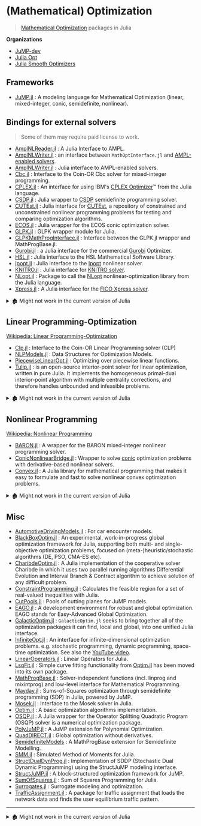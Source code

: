 # (Mathematical) Optimization

> [Mathematical Optimization](https://en.wikipedia.org/wiki/Category:Mathematical_optimization) packages in Julia

**Organizations**

- [JuMP-dev](https://github.com/jump-dev)
- [Julia Opt](https://github.com/JuliaOpt)
- [Julia Smooth Optimizers](https://github.com/JuliaSmoothOptimizers)

## Frameworks

- [JuMP.jl](https://github.com/jump-dev/JuMP.jl) : A modeling language for Mathematical Optimization (linear, mixed-integer, conic, semidefinite, nonlinear).

## Bindings for external solvers

> Some of them may require paid license to work.

- [AmplNLReader.jl](https://github.com/JuliaSmoothOptimizers/AmplNLReader.jl) : A Julia Interface to AMPL.
- [AmplNLWriter.jl](https://github.com/jump-dev/AmplNLWriter.jl) : an interface between `MathOptInterface.jl` and [AMPL-enabled solvers](http://ampl.com/products/solvers/all-solvers-for-ampl/).
- [AmplNLWriter.jl](https://github.com/jump-dev/AmplNLWriter.jl) : Julia interface to AMPL-enabled solvers.
- [Cbc.jl](https://github.com/jump-dev/Cbc.jl) : Interface to the Coin-OR Cbc solver for mixed-integer programming.
- [CPLEX.jl](https://github.com/jump-dev/CPLEX.jl) : An interface for using IBM's [CPLEX Optimizer](https://www.ibm.com/products/ilog-cplex-optimization-studio)™ from the Julia language.
- [CSDP.jl](https://github.com/jump-dev/CSDP.jl) : Julia wrapper to [CSDP](https://projects.coin-or.org/Csdp/) semidefinite programming solver.
- [CUTEst.jl](https://github.com/JuliaSmoothOptimizers/CUTEst.jl) : Julia interface for [CUTEst](https://github.com/ralna/CUTEst/wiki), a repository of constrained and unconstrained nonlinear programming problems for testing and comparing optimization algorithms.
- [ECOS.jl](https://github.com/jump-dev/ECOS.jl) : Julia wrapper for the ECOS conic optimization solver.
- [GLPK.jl](https://github.com/jump-dev/GLPK.jl) : GLPK wrapper module for Julia.
- [GLPKMathProgInterface.jl](https://github.com/JuliaOpt/GLPKMathProgInterface.jl) : Interface between the GLPK.jl wrapper and MathProgBase.jl.
- [Gurobi.jl](https://github.com/jump-dev/Gurobi.jl) : a Julia interface for the commercial [Gurobi](http://www.gurobi.com/) Optimizer.
- [HSL.jl](https://github.com/JuliaSmoothOptimizers/HSL.jl) : Julia interface to the HSL Mathematical Software Library.
- [Ipopt.jl](https://github.com/jump-dev/Ipopt.jl) : Julia interface to the [Ipopt](https://coin-or.github.io/Ipopt/) nonlinear solver.
- [KNITRO.jl](https://github.com/jump-dev/KNITRO.jl) : Julia interface for [KNITRO solver](https://www.artelys.com/knitro).
- [NLopt.jl](https://github.com/JuliaOpt/NLopt.jl) : Package to call the [NLopt](http://ab-initio.mit.edu/nlopt) nonlinear-optimization library from the Julia language.
- [Xpress.jl](https://github.com/jump-dev/Xpress.jl) : A Julia interface for the [FICO Xpress solver](https://github.com/jump-dev/Xpress.jl/blob/master/www.fico.com/products/fico-xpress-solver).

<details>

<summary>🏚️ Might not work in the current version of Julia</summary>

- 🏚️ [SCIP.jl](https://github.com/mlubin/SCIP.jl) by @mlubin : An optimization software for mixed-integer programs.
- 🏚️ [SCIP.jl](https://github.com/ryanjoneil/SCIP.jl) by @ryanjoneil : A Julia interface to the SCIP solver.
- 🏚️ [SCS.jl](https://github.com/JuliaOpt/SCS.jl) : Julia Wrapper for [SCS](https://github.com/cvxgrp/scs).


</details>

## Linear Programming-Optimization

[Wikipedia: Linear Programming-Optimization](https://en.wikipedia.org/wiki/Linear_programming)

- [Clp.jl](https://github.com/jump-dev/Clp.jl) : Interface to the Coin-OR Linear Programming solver (CLP)
- [NLPModels.jl](https://github.com/JuliaSmoothOptimizers/NLPModels.jl) : Data Structures for Optimization Models.
- [PiecewiseLinearOpt.jl](https://github.com/joehuchette/PiecewiseLinearOpt.jl) : Optimizing over piecewise linear functions.
- [Tulip.jl](https://github.com/ds4dm/Tulip.jl) : is an open-source interior-point solver for linear optimization, written in pure Julia. It implements the homogeneous primal-dual interior-point algorithm with multiple centrality corrections, and therefore handles unbounded and infeasible problems.

<details>

<summary>🏚️ Might not work in the current version of Julia</summary>

- 🏚️ [jlSimplex](https://github.com/mlubin/jlSimplex) : Proof-of-concept implementation of the (dual) simplex algorithm for linear programming in Julia.
- 🏚️ [NLTester](https://github.com/IainNZ/NLTester) : Code for benchmarks comparing AMPL, Julia, and YALMIP (MATLAB) for nonlinear modeling.

</details>

## Nonlinear Programming

[Wikipedia: Nonlinear Programming](https://en.wikipedia.org/wiki/Nonlinear_programming)

- [BARON.jl](https://github.com/joehuchette/BARON.jl) : A wrapper for the BARON mixed-integer nonlinear programming solver.
- [ConicNonlinearBridge.jl](https://github.com/mlubin/ConicNonlinearBridge.jl) : Wrapper to solve [conic](http://mathprogbasejl.readthedocs.org/en/latest/conic.html) optimization problems with derivative-based nonlinear solvers.
- [Convex.jl](https://github.com/jump-dev/Convex.jl) : A Julia library for mathematical programming that makes it easy to formulate and fast to solve nonlinear convex optimization problems.

<details>

<summary>🏚️ Might not work in the current version of Julia</summary>

- 🏚️ [DReal.jl](https://github.com/zenna/DReal.jl) : A Julia wrapper for Nonlinear SMT solving using  the dReal SMT solver.
- 🏚️ [OptimizationServices.jl](https://github.com/tkelman/OptimizationServices.jl) : Julia interface to [COIN-OR Optimization Services](https://projects.coin-or.org/OS).
- 🏚️ [Quadprog.jl](https://github.com/harmeling/Quadprog.jl) : A wrapper around Ipopt.jl to solve quadratic programming problems.

</details>

## Misc

- [AutomotiveDrivingModels.jl](https://github.com/tawheeler/AutomotiveDrivingModels.jl) : For car encounter models.
- [BlackBoxOptim.jl](https://github.com/robertfeldt/BlackBoxOptim.jl) : An experimental, work-in-progress global optimization framework for Julia, supporting both multi- and single-objective optimization problems, focused on (meta-)heuristic/stochastic algorithms (DE, PSO, CMA-ES etc).
- [CharibdeOptim.jl](https://github.com/JuliaIntervals/CharibdeOptim.jl) : A Julia implementation of the cooperative solver Charibde in which it uses two parallel running algorithms Differential Evolution and Interval Branch & Contract algorithm to achieve solution of any difficult problem.
- [ConstraintProgramming.jl](https://github.com/JuliaIntervals/IntervalConstraintProgramming.jl) :  Calculates the feasible region for a set of real-valued inequalities with Julia.
- [CutPools.jl](https://github.com/joehuchette/CutPools.jl) : Pools of cutting planes for JuMP models.
- [EAGO.jl](https://github.com/PSORLab/EAGO.jl) : A development environment for robust and global optimization. EAGO stands for Easy-Advanced Global Optimization.
- [GalacticOptim.jl](https://github.com/SciML/GalacticOptim.jl) : `GalacticOptim.jl` seeks to bring together all of the optimization packages it can find, local and global, into one unified Julia interface.
- [InfiniteOpt.jl](https://github.com/pulsipher/InfiniteOpt.jl) : An interface for infinite-dimensional optimization problems. e.g. stochastic programming, dynamic programming, space-time optimization. See also the [YouTube video](https://www.youtube.com/watch?v=q5ETFLZbxiU).
- [LinearOperators.jl](https://github.com/JuliaSmoothOptimizers/LinearOperators.jl) : Linear Operators for Julia.
- [LsqFit.jl](https://github.com/JuliaNLSolvers/LsqFit.jl) : Simple curve fitting functionality from [Optim.jl][] has been moved into its own package.
- [MathProgBase.jl](https://github.com/JuliaOpt/MathProgBase.jl) : Solver-independent functions (incl. linprog and mixintprog) and low-level interface for Mathematical Programming.
- [Mayday.jl](https://github.com/rdeits/Mayday.jl) : Sums-of-Squares optimization through semidefinite programming (SDP) in Julia, powered by JuMP.
- [Mosek.jl](https://github.com/MOSEK/Mosek.jl) : Interface to the Mosek solver in Julia.
- [Optim.jl][] : A basic optimization algorithms implementation.
- [OSQP.jl](https://github.com/oxfordcontrol/OSQP.jl) : A Julia wrapper for the Operator Splitting Quadratic Program (OSQP) solver is a numerical optimization package.
- [PolyJuMP.jl](https://github.com/JuliaOpt/PolyJuMP.jl) : A JuMP extension for Polynomial Optimization.
- [QuadDIRECT.jl](https://github.com/timholy/QuadDIRECT.jl) : Global optimization without derivatives.
- [SemidefiniteModels](https://github.com/JuliaOpt/SemidefiniteModels.jl) : A MathProgBase extension for Semidefinite Modelling.
- [SMM.jl](https://github.com/floswald/SMM.jl) : Simulated Method of Moments for Julia.
- [StructDualDynProg.jl](https://github.com/JuliaStochOpt/StructDualDynProg.jl) : Implementation of SDDP (Stochastic Dual Dynamic Programming) using the StructJuMP modeling interface.
- [StructJuMP.jl](https://github.com/joehuchette/StructJuMP.jl) : A block-structured optimization framework for JuMP.
- [SumOfSquares.jl](https://github.com/jump-dev/SumOfSquares.jl) : Sum of Squares Programming for Julia.
- [Surrogates.jl](https://github.com/SciML/Surrogates.jl) : Surrogate modeling and optimization.
- [TrafficAssignment.jl](https://github.com/chkwon/TrafficAssignment.jl) : A package for traffic assignment that loads the network data and finds the user equilibrium traffic pattern.

---

[Optim.jl]: https://github.com/JuliaNLSolvers/Optim.jl

<details>

<summary>🏚️ Might not work in the current version of Julia</summary>

- 🏚️ [BLOM.jl](https://github.com/tkelman/BLOM.jl) : A Julia port of the Berkeley Library for Optimization Modeling (Work-In-Progress).
- 🏚️ [Caching.jl](https://github.com/zgornel/Caching.jl) : Memoization mechanism.
- 🏚️ [CGP.jl](https://github.com/glesica/CGP.jl) : Cartesian Genetic Programming (CGP) implemented in Julia.
- 🏚️ [CGRASP.jl](https://github.com/tautologico/CGRASP.jl) : Continuous Greedy Randomized Adaptive Search Procedure (CGRASP), in Julia.
- 🏚️ [DDUS.jl](https://github.com/vgupta1/DDUS.jl) : Data-driven Uncertainty Sets for the JuMPeR framework.
- 🏚️ [EAGODomainReduction.jl](https://github.com/MatthewStuber/EAGODomainReduction.jl) : Domain Reduction Procedures in Global Optimization.
- 🏚️ [GeneticAlgorithms.jl](https://github.com/forio/GeneticAlgorithms.jl) : is a lightweight framework that simplifies the process of creating genetic algorithms and running them in parallel.
- 🏚️ [InformedDifferentialEvolution.jl](https://github.com/rened/InformedDifferentialEvolution.jl) : Implementation of Differential Evolution with optional custom predictors. (No `Project.toml`)
- 🏚️ [jobshop](https://github.com/stefan-k/jobshop) : The Jobshop (Open Shop Scheduling Problem (OSSP)) problem is solved with evolutionary strategies in Julia.
- 🏚️ [JuGP.jl](https://github.com/mlubin/JuGP.jl) : A prototype JuMP extension for geometric programming. (No `Project.toml`)
- 🏚️ [julia-nlopt](https://github.com/MetalNinjas/julia-nlopt) : NLopt bindings for julia.
- 🏚️ [JuliaCMAES](https://github.com/Staross/JuliaCMAES) : CMA-ES port - a mix of the original minimal MATLAB implementation (purecmaes.m) and the full one (cmaes.m).
- 🏚️ [JuMPeR.jl](https://github.com/IainNZ/JuMPeR.jl) : Julia for Mathematical Programming (JuMP) extension for Robust optimization. (No `Project.toml`)
- 🏚️ [LinearResponseVariationalBayes.jl](https://github.com/rgiordan/LinearResponseVariationalBayes.jl) : Julia tools for building simple variational Bayes models with JuMP.
- 🏚️ [LossFuns.jl](https://github.com/lindahua/LossFuns.jl) : An implementation of loss functions for empirical risk minimization.
- 🏚️ [LSQ.jl](https://github.com/davidlizeng/LSQ.jl) : is a library that makes it easy to formulate and solve least-squares optimization problems with linear equality constraints.
- 🏚️ [MinFinder.jl](https://github.com/Ken-B/MinFinder.jl) : The MinFinder algorithm to find all the minima for a differentiable function inside a bounded domain.
- 🏚️ [Munkres.jl](https://github.com/FugroRoames/Munkres.jl) : Munkres algorithm for the optimal assignment problem. (No `Project.toml`)
- 🏚️ [NEOS.jl](https://github.com/odow/NEOS.jl) : A Julia interface for the NEOS Optimisation Server.
- 🏚️ [NewOptimizer.jl](https://github.com/Keno/NewOptimizer.jl) : WIP for new optimizer for julia base.
- 🏚️ [NODAL.jl](https://github.com/phrb/NODAL.jl) : is an Open Distributed Autotuning Library in Julia. (No `Project.toml`)
- 🏚️ [ParallelGenocop.jl](https://github.com/display-none/ParallelGenocop.jl) : Parallel implementation of Genocop - a genetic algorithm for numerical optimization problems with linear constraints.
- 🏚️ [pikaia.jl](https://github.com/tmeits/pikaia.jl) : Genetic Algorithms (GA's).
- 🏚️ [Polyopt.jl](https://github.com/ahmadreza-marandi/Polyopt.jl) : Julia package for polynomial optimization using semidefinite programming, with some [presentation notebooks](https://github.com/MOSEK/Polyopt.jl/tree/master/notebooks) of an optimization package.
- 🏚️ [Proximal.jl](https://github.com/johnmyleswhite/Proximal.jl) : Translation of Parikh and Boyd code for proximal algorithms.
- 🏚️ [QuickCheck.jl](https://github.com/pao/QuickCheck.jl) : is listed in METADATA and based on QuickCheck specification-based randomized tester for Julia.
- 🏚️ [Ranking.jl](https://github.com/johnmyleswhite/Ranking.jl) : Tools for ranking in Julia. (No `Project.toml`)
- 🏚️ [RationalSimplex.jl](https://github.com/IainNZ/RationalSimplex.jl) : Pure Julia implementation of the simplex algorithm. (No `Project.toml`)
- 🏚️ [scheduleCrew.jl](https://github.com/hugdiniz/scheduleCrew.jl) : The project was developed for Topicos Especiais em Otimização.
- 🏚️ [SemidefiniteProgramming.jl](https://github.com/daviddelaat/SemidefiniteProgramming.jl) : This package provides a Julia interface for low-level modeling of semidefinite programming problems and for solving semidefinite programs with solvers such as SDPA and CSDP.
- 🏚️ [simplex.jl](https://github.com/davidagold/simplex.jl) : Practice project program that performs the simplex algorithm.
- 🏚️ [VinDsl.jl](https://github.com/jmxpearson/VinDsl.jl) : A fast and furious domain-specific language for variational inference in Julia.

</details>
